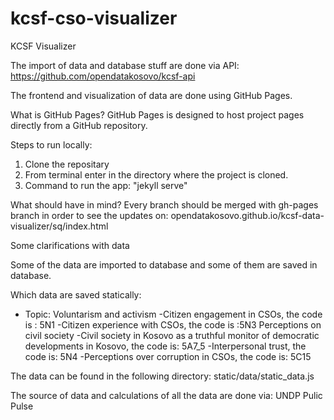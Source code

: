 # kcsf-cso-visualizer
KCSF Visualizer


The import of data and database stuff are done via API:
https://github.com/opendatakosovo/kcsf-api

The frontend and visualization of data are done using GitHub Pages.

What is GitHub Pages?
GitHub Pages is designed to host project pages directly from a GitHub repository.


Steps to run locally:
1. Clone the repositary
2. From terminal enter in the directory where the project is cloned.
3. Command to run the app: "jekyll serve"


What should have in mind?
Every branch should be merged with gh-pages branch in order to see the updates on:
opendatakosovo.github.io/kcsf-data-visualizer/sq/index.html


Some clarifications with data

Some of the data are imported to database and some of them are saved in database.

Which data are saved statically:

- Topic:
	Voluntarism and activism
		-Citizen engagement in CSOs, the code is :  5N1
		-Citizen experience with CSOs, the code is :5N3 
	Perceptions on civil society
		-Civil society in Kosovo as a truthful monitor of democratic developments in Kosovo, the code is: 5A7_5
		-Interpersonal trust, the code is: 5N4
		-Perceptions over corruption in CSOs, the code is: 5C15

The data can be found in the following directory:
	static/data/static_data.js


The source of data and calculations of all the data are done via: 
UNDP Pulic Pulse

